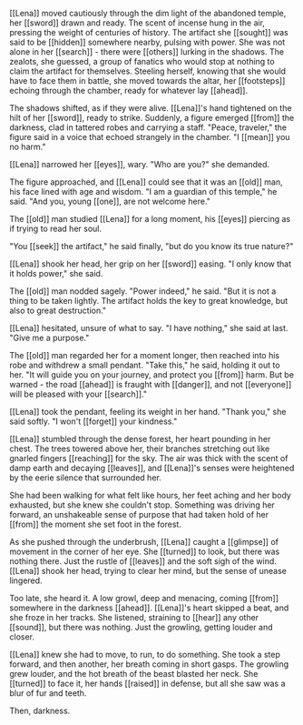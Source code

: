 [[Lena]] moved cautiously through the dim light of the abandoned temple, her [[sword]] drawn and ready. The scent of incense hung in the air, pressing the weight of centuries of history. The artifact she [[sought]] was said to be [[hidden]] somewhere nearby, pulsing with power. She was not alone in her [[search]] - there were [[others]] lurking in the shadows. The zealots, she guessed, a group of fanatics who would stop at nothing to claim the artifact for themselves. Steeling herself, knowing that she would have to face them in battle, she moved towards the altar, her [[footsteps]] echoing through the chamber, ready for whatever lay [[ahead]].

The shadows shifted, as if they were alive. [[Lena]]'s hand tightened on the hilt of her [[sword]], ready to strike. Suddenly, a figure emerged [[from]] the darkness, clad in tattered robes and carrying a staff. "Peace, traveler," the figure said in a voice that echoed strangely in the chamber. "I [[mean]] you no harm." 

[[Lena]] narrowed her [[eyes]], wary. "Who are you?" she demanded. 

The figure approached, and [[Lena]] could see that it was an [[old]] man, his face lined with age and wisdom. "I am a guardian of this temple," he said. "And you, young [[one]], are not welcome here."

The [[old]] man studied [[Lena]] for a long moment, his [[eyes]] piercing as if trying to read her soul. 

"You [[seek]] the artifact," he said finally, "but do you know its true nature?" 

[[Lena]] shook her head, her grip on her [[sword]] easing. "I only know that it holds power," she said. 

The [[old]] man nodded sagely. "Power indeed," he said. "But it is not a thing to be taken lightly. The artifact holds the key to great knowledge, but also to great destruction." 

[[Lena]] hesitated, unsure of what to say. "I have nothing," she said at last. "Give me a purpose." 

The [[old]] man regarded her for a moment longer, then reached into his robe and withdrew a small pendant. "Take this," he said, holding it out to her. "It will guide you on your journey, and protect you [[from]] harm. But be warned - the road [[ahead]] is fraught with [[danger]], and not [[everyone]] will be pleased with your [[search]]." 

[[Lena]] took the pendant, feeling its weight in her hand. "Thank you," she said softly. "I won't [[forget]] your kindness."

[[Lena]] stumbled through the dense forest, her heart pounding in her chest. The trees towered above her, their branches stretching out like gnarled fingers [[reaching]] for the sky. The air was thick with the scent of damp earth and decaying [[leaves]], and [[Lena]]'s senses were heightened by the eerie silence that surrounded her.

She had been walking for what felt like hours, her feet aching and her body exhausted, but she knew she couldn't stop. Something was driving her forward, an unshakeable sense of purpose that had taken hold of her [[from]] the moment she set foot in the forest.

As she pushed through the underbrush, [[Lena]] caught a [[glimpse]] of movement in the corner of her eye. She [[turned]] to look, but there was nothing there. Just the rustle of [[leaves]] and the soft sigh of the wind. [[Lena]] shook her head, trying to clear her mind, but the sense of unease lingered.

Too late, she heard it. A low growl, deep and menacing, coming [[from]] somewhere in the darkness [[ahead]]. [[Lena]]'s heart skipped a beat, and she froze in her tracks. She listened, straining to [[hear]] any other [[sound]], but there was nothing. Just the growling, getting louder and closer.

[[Lena]] knew she had to move, to run, to do something. She took a step forward, and then another, her breath coming in short gasps. The growling grew louder, and the hot breath of the beast blasted her neck. She [[turned]] to face it, her hands [[raised]] in defense, but all she saw was a blur of fur and teeth.

Then, darkness.